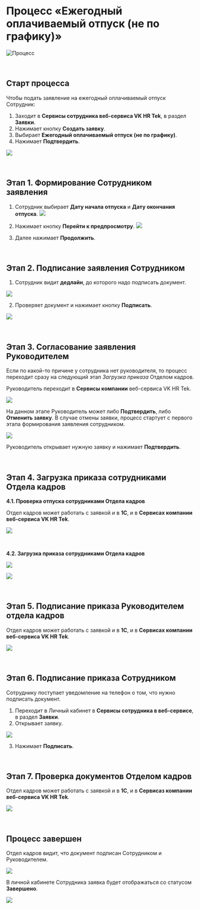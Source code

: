 # Процесс «Ежегодный оплачиваемый отпуск (не по графику)»

![Процесс](./assets/1.png)

<br>

## Старт процесса

Чтобы подать заявление на ежегодный оплачиваемый отпуск Сотрудник:
1. Заходит в **Сервисы сотрудника веб-сервиса VK HR Tek**, в раздел **Заявки**.
2. Нажимает кнопку **Создать заявку**.
3. Выбирает **Ежегодный оплачиваемый отпуск (не по графику)**.
4. Нажимает **Подтвердить**.

![](./assets/2.png)

<br>

## Этап 1. Формирование Сотрудником заявления

1. Сотрудник выбирает **Дату начала отпуска** и **Дату окончания отпуска**.
![](./assets/3.png)

2. Нажимает кнопку **Перейти к предпросмотру**.
![](./assets/4.png)

3. Далее нажимает **Продолжить**.

<br>

## Этап 2. Подписание заявления Сотрудником

1. Сотрудник видит **дедлайн**, до которого надо подписать документ.

![](./assets/5.png)

2. Проверяет документ и нажимает кнопку **Подписать**.

![](./assets/6.png)

<br>

## Этап 3. Согласование заявления Руководителем

<warn>

Если по какой-то причине у сотрудника нет руководителя, то процесс переходит сразу на следующий этап *Загрузка приказа* Отделом кадров.

</warn>

Руководитель переходит в **Сервисы компании** веб-сервиса VK HR Tek.

![](./assets/7.png)

<info>

На данном этапе Руководитель может либо **Подтвердить**, либо **Отменить заявку**. В случае отмены заявки, процесс стартует с первого этапа формирования заявления сотрудником.

</info>

![](./assets/8.png)

Руководитель открывает нужную заявку и нажимает **Подтвердить**.

<br>

## Этап 4. Загрузка приказа сотрудниками Отдела кадров 

**4.1. Проверка отпуска сотрудниками Отдела кадров**

Отдел кадров может работать с заявкой и в **1С**, и в **Сервисах компании веб-сервиса VK HR Tek**.

![](./assets/9.png)

<br>

**4.2. Загрузка приказа сотрудниками Отдела кадров**

![](./assets/10.png)

![](./assets/11.png)

<br>

## Этап 5. Подписание приказа Руководителем отдела кадров

Отдел кадров может работать с заявкой и в **1С**, и в **Сервисах компании веб-сервиса VK HR Tek**.

![](./assets/12.png)

<br>

## Этап 6. Подписание приказа Сотрудником

Сотруднику поступает уведомление на телефон о том, что нужно подписать документ.
1. Переходит в Личный кабинет в **Сервисы сотрудника в веб-сервисе**, в раздел **Заявки**.
2. Открывает заявку.

![](./assets/13.png)

3. Нажимает **Подписать**.

<br>

## Этап 7. Проверка документов Отделом кадров

Отдел кадров может работать с заявкой и в **1С**, и в **Сервисаз компании веб-сервиса VK HR Tek**.

![](./assets/14.png)

<br>

## Процесс завершен

Отдел кадров видит, что документ подписан Сотрудником и Руководителем.

![](./assets/15.png)

В личной кабинете Сотрудника заявка будет отображаться со статусом **Завершено**.

![](./assets/16.png)

<br>